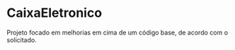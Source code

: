 # CaixaEletronico
Projeto focado em melhorias em cima de um código base, de acordo com o solicitado.
